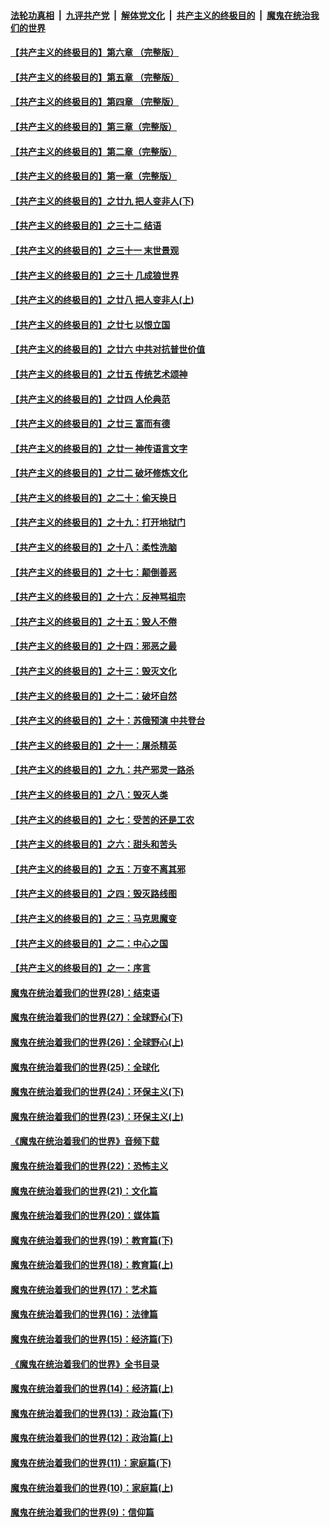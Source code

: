 ####  [法轮功真相](../../../../basic/blob/master/README.md?t=04121701) &nbsp;|&nbsp; [九评共产党](../../../../9ping.md/blob/master/README.md?t=04121701) &nbsp;|&nbsp; [解体党文化](../../../../jtdwh.md/blob/master/README.md?t=04121701)  &nbsp;|&nbsp; [共产主义的终极目的](../../../../gczydzjmd.md/blob/master/README.md?t=04121701) &nbsp;|&nbsp; [魔鬼在统治我们的世界](../../../../mgztzwmdsj.md/blob/master/README.md?t=04121701) 

#### [【共产主义的终极目的】第六章 （完整版）](../pages/nsc422/n11428913.md?t=04121701) 

#### [【共产主义的终极目的】第五章 （完整版）](../pages/nsc422/n11428912.md?t=04121701) 

#### [【共产主义的终极目的】第四章 （完整版）](../pages/nsc422/n11428907.md?t=04121701) 

#### [【共产主义的终极目的】第三章（完整版）](../pages/nsc422/n11428848.md?t=04121701) 

#### [【共产主义的终极目的】第二章（完整版）](../pages/nsc422/n11428831.md?t=04121701) 

#### [【共产主义的终极目的】第一章（完整版）](../pages/nsc422/n11417651.md?t=04121701) 

#### [【共产主义的终极目的】之廿九 把人变非人(下)](../pages/nsc422/n11344140.md?t=04121701) 

#### [【共产主义的终极目的】之三十二 结语](../pages/nsc422/n11360535.md?t=04121701) 

#### [【共产主义的终极目的】之三十一 末世景观](../pages/nsc422/n11351129.md?t=04121701) 

#### [【共产主义的终极目的】之三十 几成狼世界](../pages/nsc422/n11348280.md?t=04121701) 

#### [【共产主义的终极目的】之廿八 把人变非人(上)](../pages/nsc422/n11340492.md?t=04121701) 

#### [【共产主义的终极目的】之廿七 以恨立国](../pages/nsc422/n11336944.md?t=04121701) 

#### [【共产主义的终极目的】之廿六 中共对抗普世价值](../pages/nsc422/n11324785.md?t=04121701) 

#### [【共产主义的终极目的】之廿五 传统艺术颂神](../pages/nsc422/n11296396.md?t=04121701) 

#### [【共产主义的终极目的】之廿四 人伦典范](../pages/nsc422/n11296397.md?t=04121701) 

#### [【共产主义的终极目的】之廿三 富而有德](../pages/nsc422/n11283598.md?t=04121701) 

#### [【共产主义的终极目的】之廿一 神传语言文字](../pages/nsc422/n11263265.md?t=04121701) 

#### [【共产主义的终极目的】之廿二 破坏修炼文化](../pages/nsc422/n11245728.md?t=04121701) 

#### [【共产主义的终极目的】之二十：偷天换日](../pages/nsc422/n11238846.md?t=04121701) 

#### [【共产主义的终极目的】之十九：打开地狱门](../pages/nsc422/n11206376.md?t=04121701) 

#### [【共产主义的终极目的】之十八：柔性洗脑](../pages/nsc422/n11199994.md?t=04121701) 

#### [【共产主义的终极目的】之十七：颠倒善恶](../pages/nsc422/n11179782.md?t=04121701) 

#### [【共产主义的终极目的】之十六：反神骂祖宗](../pages/nsc422/n11166798.md?t=04121701) 

#### [【共产主义的终极目的】之十五：毁人不倦](../pages/nsc422/n11166792.md?t=04121701) 

#### [【共产主义的终极目的】之十四：邪恶之最](../pages/nsc422/n11150249.md?t=04121701) 

#### [【共产主义的终极目的】之十三：毁灭文化](../pages/nsc422/n11135227.md?t=04121701) 

#### [【共产主义的终极目的】之十二：破坏自然](../pages/nsc422/n11135214.md?t=04121701) 

#### [【共产主义的终极目的】之十：苏俄预演 中共登台](../pages/nsc422/n11118424.md?t=04121701) 

#### [【共产主义的终极目的】之十一：屠杀精英](../pages/nsc422/n11118442.md?t=04121701) 

#### [【共产主义的终极目的】之九：共产邪灵一路杀](../pages/nsc422/n11114139.md?t=04121701) 

#### [【共产主义的终极目的】之八：毁灭人类](../pages/nsc422/n11108503.md?t=04121701) 

#### [【共产主义的终极目的】之七：受苦的还是工农](../pages/nsc422/n11101809.md?t=04121701) 

#### [【共产主义的终极目的】之六：甜头和苦头](../pages/nsc422/n11096971.md?t=04121701) 

#### [【共产主义的终极目的】之五：万变不离其邪](../pages/nsc422/n11091285.md?t=04121701) 

#### [【共产主义的终极目的】之四：毁灭路线图](../pages/nsc422/n11086284.md?t=04121701) 

#### [【共产主义的终极目的】之三：马克思魔变](../pages/nsc422/n11061941.md?t=04121701) 

#### [【共产主义的终极目的】之二：中心之国](../pages/nsc422/n11047728.md?t=04121701) 

#### [【共产主义的终极目的】之一：序言](../pages/nsc422/n11086077.md?t=04121701) 

#### [魔鬼在统治着我们的世界(28)：结束语](../pages/nsc422/n10936246.md?t=04121701) 

#### [魔鬼在统治着我们的世界(27)：全球野心(下)](../pages/nsc422/n10928319.md?t=04121701) 

#### [魔鬼在统治着我们的世界(26)：全球野心(上)](../pages/nsc422/n10900318.md?t=04121701) 

#### [魔鬼在统治着我们的世界(25)：全球化](../pages/nsc422/n10788205.md?t=04121701) 

#### [魔鬼在统治着我们的世界(24)：环保主义(下)](../pages/nsc422/n10695307.md?t=04121701) 

#### [魔鬼在统治着我们的世界(23)：环保主义(上)](../pages/nsc422/n10688613.md?t=04121701) 

#### [《魔鬼在统治着我们的世界》音频下载](../pages/nsc422/n10635553.md?t=04121701) 

#### [魔鬼在统治着我们的世界(22)：恐怖主义](../pages/nsc422/n10614727.md?t=04121701) 

#### [魔鬼在统治着我们的世界(21)：文化篇](../pages/nsc422/n10597706.md?t=04121701) 

#### [魔鬼在统治着我们的世界(20)：媒体篇](../pages/nsc422/n10586579.md?t=04121701) 

#### [魔鬼在统治着我们的世界(19)：教育篇(下)](../pages/nsc422/n10564808.md?t=04121701) 

#### [魔鬼在统治着我们的世界(18)：教育篇(上)](../pages/nsc422/n10526970.md?t=04121701) 

#### [魔鬼在统治着我们的世界(17)：艺术篇](../pages/nsc422/n10499093.md?t=04121701) 

#### [魔鬼在统治着我们的世界(16)：法律篇](../pages/nsc422/n10485969.md?t=04121701) 

#### [魔鬼在统治着我们的世界(15)：经济篇(下)](../pages/nsc422/n10469975.md?t=04121701) 

#### [《魔鬼在统治着我们的世界》全书目录](../pages/nsc422/n10464261.md?t=04121701) 

#### [魔鬼在统治着我们的世界(14)：经济篇(上)](../pages/nsc422/n10457370.md?t=04121701) 

#### [魔鬼在统治着我们的世界(13)：政治篇(下)](../pages/nsc422/n10448270.md?t=04121701) 

#### [魔鬼在统治着我们的世界(12)：政治篇(上)](../pages/nsc422/n10444576.md?t=04121701) 

#### [魔鬼在统治着我们的世界(11)：家庭篇(下)](../pages/nsc422/n10440961.md?t=04121701) 

#### [魔鬼在统治着我们的世界(10)：家庭篇(上)](../pages/nsc422/n10435448.md?t=04121701) 

#### [魔鬼在统治着我们的世界(9)：信仰篇](../pages/nsc422/n10432159.md?t=04121701) 

